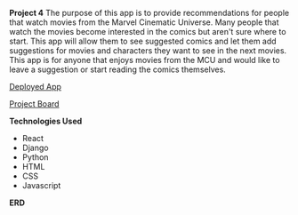 **Project 4**
The purpose of this app is to provide recommendations for people that watch movies from the Marvel Cinematic Universe. Many people that watch the movies become interested in the comics but aren't sure where to start. This app will allow them to see suggested comics and let them add suggestions for movies and characters they want to see in the next movies. This app is for anyone that enjoys movies from the MCU and would like to leave a suggestion or start reading the comics themselves.

[Deployed App](https://floating-bayou-12842.herokuapp.com/)

[Project Board](https://github.com/tgriffith92/marvel-app/projects/1)

**Technologies Used**
* React
* Django
* Python
* HTML
* CSS
* Javascript

**ERD**
